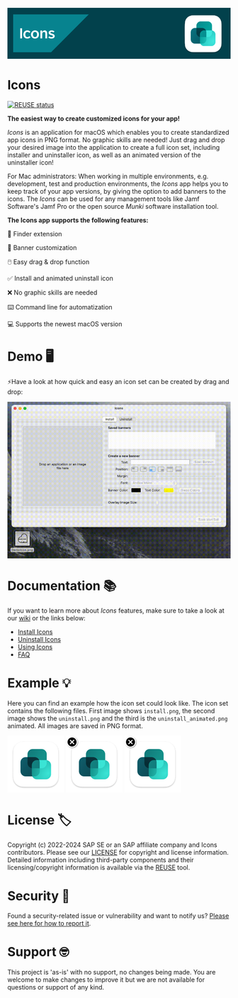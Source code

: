 ![IconsBanner](https://raw.githubusercontent.com/SAP/macOS-icon-generator/main/readme_images/icons_banner_github.png)

# Icons

[![REUSE status](https://api.reuse.software/badge/github.com/SAP/macOS-icon-generator)](https://api.reuse.software/info/github.com/SAP/macOS-icon-generator)

**The easiest way to create customized icons for your app!**

_Icons_ is an application for macOS which enables you to create standardized app icons in PNG format. No graphic skills are needed! Just drag and drop your desired image into the application to create a full icon set, including installer and uninstaller icon, as well as an animated version of the uninstaller icon!

For Mac administrators: When working in multiple environments, e.g. development, test and production environments, the _Icons_ app helps you to keep track of your app versions, by giving the option to add banners to the icons. The _Icons_ can be used for any management tools like Jamf Software's Jamf Pro or the open source _Munki_ software installation tool.

**The Icons app supports the following features:**

🌟 Finder extension

🌈 Banner customization

🖱️ Easy drag & drop function

✅ Install and animated uninstall icon

❌ No graphic skills are needed

⌨️ Command line for automatization

💻 Supports the newest macOS version


# Demo 🖥️

⚡️Have a look at how quick and easy an icon set can be created by drag and drop:

![IconsDragAndDrop](readme_images/DemoIcons.gif)



# Documentation 📚

If you want to learn more about _Icons_ features, make sure to take a look at our [wiki](https://github.com/SAP/macOS-icon-generator/wiki) or the links below:

* [Install Icons](https://github.com/SAP/macOS-icon-generator/wiki/Installation)
* [Uninstall Icons](https://github.com/SAP/macOS-icon-generator/wiki/Uninstallation)
* [Using Icons](https://github.com/SAP/macOS-icon-generator/wiki/Using-Icons)
* [FAQ](https://github.com/SAP/macOS-icon-generator/wiki/Frequently-Asked-Questions)

# Example 💡

Here you can find an example how the icon set could look like. The icon set contains the following files. First image shows `install.png`, the second image shows the `uninstall.png` and the third is the `uninstall_animated.png` animated. All images are saved in PNG format.

![IconsInstall](https://raw.githubusercontent.com/SAP/macOS-icon-generator/main/readme_images/install.png) 
![IconsUninstall](https://raw.githubusercontent.com/SAP/macOS-icon-generator/main/readme_images/uninstall.png)
![IconsUninstallAnimated](https://raw.githubusercontent.com/SAP/macOS-icon-generator/main/readme_images/uninstall_animated.png) 

# License 🏷️

Copyright (c) 2022-2024 SAP SE or an SAP affiliate company and Icons contributors. Please see our [LICENSE](https://github.com/SAP/macOS-icon-generator/blob/main/LICENSE) for copyright and license information. Detailed information including third-party components and their licensing/copyright information is available via the [REUSE](https://api.reuse.software/info/github.com/SAP/macOS-icon-generator) tool.


# Security 👮
Found a security-related issue or vulnerability and want to notify us? [Please see here for how to report it](https://github.com/SAP/macOS-icon-generator/security/policy).

# Support 🤓

This project is 'as-is' with no support, no changes being made. You are welcome to make changes to improve it but we are not available for questions or support of any kind.
